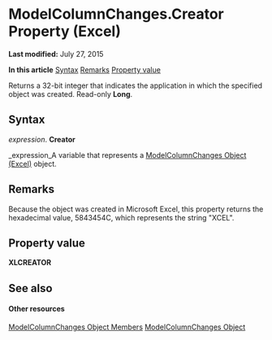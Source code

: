 
# ModelColumnChanges.Creator Property (Excel)

 **Last modified:** July 27, 2015

 **In this article**
 [Syntax](#sectionSection0)
 [Remarks](#sectionSection1)
 [Property value](#sectionSection2)


Returns a 32-bit integer that indicates the application in which the specified object was created. Read-only  **Long**.


## Syntax
<a name="sectionSection0"> </a>

 _expression_. **Creator**

 _expression_A variable that represents a  [ModelColumnChanges Object (Excel)](4789114d-6bc4-9cfe-dcca-9a9b04280871.md) object.


## Remarks
<a name="sectionSection1"> </a>

Because the object was created in Microsoft Excel, this property returns the hexadecimal value, 5843454C, which represents the string "XCEL".


## Property value
<a name="sectionSection2"> </a>

 **XLCREATOR**


## See also
<a name="sectionSection2"> </a>


#### Other resources


 [ModelColumnChanges Object Members](f5324b71-da79-2b8d-b293-7f4071204d6e.md)
 [ModelColumnChanges Object](4789114d-6bc4-9cfe-dcca-9a9b04280871.md)
